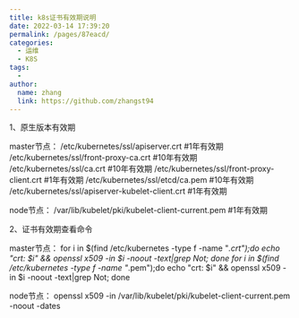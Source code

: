 ```yaml
---
title: k8s证书有效期说明
date: 2022-03-14 17:39:20
permalink: /pages/87eacd/
categories:
  - 运维
  - K8S
tags:
  - 
author: 
  name: zhang
  link: https://github.com/zhangst94
---
```

1、原生版本有效期

master节点：
/etc/kubernetes/ssl/apiserver.crt                #1年有效期
/etc/kubernetes/ssl/front-proxy-ca.crt           #10年有效期
/etc/kubernetes/ssl/ca.crt                       #10年有效期
/etc/kubernetes/ssl/front-proxy-client.crt       #1年有效期
/etc/kubernetes/ssl/etcd/ca.pem                  #10年有效期
/etc/kubernetes/ssl/apiserver-kubelet-client.crt #1年有效期

node节点：
/var/lib/kubelet/pki/kubelet-client-current.pem  #1年有效期


2、证书有效期查看命令

master节点：
for i in $(find /etc/kubernetes -type f -name "*.crt");do  echo "crt: $i" &&  openssl x509 -in $i -noout -text|grep Not; done
for i in $(find /etc/kubernetes -type f -name "*.pem");do  echo "crt: $i" &&  openssl x509 -in $i -noout -text|grep Not; done

node节点：
openssl x509 -in /var/lib/kubelet/pki/kubelet-client-current.pem   -noout -dates
